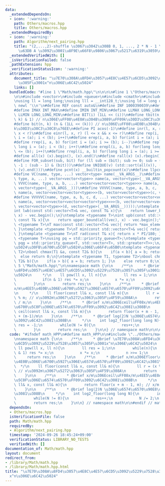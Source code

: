 ```yaml
---
data:
  _extendedDependsOn:
  - icon: ':warning:'
    path: Others/macros.hpp
    title: Others/macros.hpp
  _extendedRequiredBy:
  - icon: ':warning:'
    path: Algorithm/next_pairing.hpp
    title: "(2,...,2)-shuffle \u3067\u3042\u308B 0, 1, ..., 2 * N - 1 \u306E\u7F6E\
      \u63DB A \u3092\u3001\u8F9E\u66F8\u9806\u3067\u5217\u6319\u3059\u308B"
  _extendedVerifiedWith: []
  _isVerificationFailed: false
  _pathExtension: hpp
  _verificationStatusIcon: ':warning:'
  attributes:
    document_title: "\u7E70\u308A\u8FD4\u3057\u4E8C\u4E57\u6CD5\u3092\u5229\u7528\u3057\
      \u305F\u3001x^n\u306E\u6C42\u5024"
    links: []
  bundledCode: "#line 1 \"Math/math.hpp\"\n\n\n\n#line 1 \"Others/macros.hpp\"\n\n\
    \n\n#include <vector>\n#include <queue>\n#include <cmath>\n#include <../ac-library/atcoder/modint>\n\
    \nusing ll = long long;\nusing lll = __int128_t;\nusing ld = long double;\n#define\
    \ newl '\\n'\n#define REF const auto&\n#define INF 1000390039\n#define LLINF 1000000039000000039\n\
    #define IMAX INT_MAX\n#define IMIN INT_MIN\n#define LLMAX LONG_LONG_MAX\n#define\
    \ LLMIN LONG_LONG_MIN\n#define BIT(i) (1LL << (i))\n#define tbit(n, k) ((n >>\
    \ k) & 1) // n\u306E\uFF08\u4E0A\u304B\u3089\uFF09k\u30D3\u30C3\u30C8\u76EE\n\
    #define bit(n, k) (n & (1LL << (k))) // n\u306E\uFF08\u4E0B\u304B\u3089\uFF09\
    k\u30D3\u30C3\u30C8\u76EE\n#define PI acos(-1)\n#define inr(l, x, r) (l <= x &&\
    \ x < r)\n#define einr(l, x, r) (l <= x && x <= r)\n#define rep(i, a, b) for(int\
    \ i = (a); i < (b); i++)\n#define erep(i, a, b) for(int i = (a); i <= (b); i++)\n\
    #define rrep(i, a, b) for(int i = (a); i >= (b); i--)\n#define repl(i, a, b) for(long\
    \ long i = (a); i < (b); i++)\n#define erepl(i, a, b) for(long long i = (a); i\
    \ <= (b); i++)\n#define rrepl(i, a, b) for(long long i = (a); i >= (b); i--)\n\
    #define all(x) (x).begin(), (x).end()\n#define rall(x) (x).rbegin(), (x).rend()\n\
    #define FOR_subset(sub, bit) for (ll sub = (bit); sub >= 0; sub = (sub == 0 ?\
    \ -1 : (sub - 1) & (bit)))\n#define UNIQUE(v) (std::sort(all(v)), (v).erase(std::unique(all(v)),\
    \ (v).end()))\n#define pcnt(x) __builtin_popcount(x)\n#define llpcnt(x) __builtin_popcountll(x)\n\
    #define VC(name, type, ...) vector<type> name(__VA_ARGS__)\n#define VVC(name,\
    \ type, a, ...) vector<vector<type>> name(a, vector<type>(__VA_ARGS__))\n#define\
    \ VVVC(name, type, a, b, ...) vector<vector<vector<type>>> name(a, vector<vector<type>>(b,\
    \ vector<type>(__VA_ARGS__)))\n#define VVVVC(name, type, a, b, c, ...) vector<vector<vector<vector<type>>>>\
    \ name(a, vector<vector<vector<type>>>(b, vector<vector<type>>(c, vector<type>(__VA_ARGS__))))\n\
    #define VVVVVC(name, type, a, b, c, d, ...) vector<vector<vector<vector<vector<type>>>>>\
    \ name(a, vector<vector<vector<vector<type>>>>(b, vector<vector<vector<type>>>(c,\
    \ vector<vector<type>>(d, vector<type>(__VA_ARGS__)))));\ntemplate <typename T>\n\
    int lwb(const std::vector<T>& vec, const T& x){\n    return lower_bound(all(vec),\
    \ x) - vec.begin();\n}\ntemplate <typename T>\nint upb(const std::vector<T>& vec,\
    \ const T& x){\n    return upper_bound(all(vec), x) - vec.begin();\n}\ntemplate\
    \ <typename T>\nT max(const std::vector<T>& vec){ return *max_element(all(vec));\
    \ }\ntemplate <typename T>\nT min(const std::vector<T>& vec){ return *min_element(all(vec));\
    \ }\ntemplate <typename T>\nT rad(const T& x){ return x * PI/180; }\ntemplate\
    \ <typename T>\nusing pq = std::priority_queue<T>;\ntemplate <typename T>\nusing\
    \ pqg = std::priority_queue<T, std::vector<T>, std::greater<T>>;\n// \u6700\u5927\
    \u5024\u30FB\u6700\u5C0F\u5024\u306E\u66F4\u65B0\ntemplate <typename T1, typename\
    \ T2>\nbool chmax(T1 &a, const T2& b){\n    if(a < b){ a = b; return 1; }\n  \
    \  else return 0;\n}\ntemplate <typename T1, typename T2>\nbool chmin(T1 &a, const\
    \ T2& b){\n    if(a > b){ a = b; return 1; }\n    else return 0;\n}\n\n\n#line\
    \ 5 \"Math/math.hpp\"\n\nnamespace math {\n\n    /**\n     * @brief \u7E70\u308A\
    \u8FD4\u3057\u4E8C\u4E57\u6CD5\u3092\u5229\u7528\u3057\u305F\u3001x^n\u306E\u6C42\
    \u5024\n     */\n    ll pow(ll x, ll n){\n        ll res = 1;\n\n        while(n){\n\
    \            if(n & 1) res *= x;\n            x *= x;\n            n >>= 1;\n\
    \        }\n\n        return res;\n    }\n\n    /**\n     * @brief x/m\u306Efloor\uFF08\
    x/m\u4EE5\u4E0B\u306E\u6700\u5927\u306E\u6574\u6570\uFF09\u3092\u6C42\u3081\u308B\
    \n     */\n    ll floor(const ll& x, const ll& m){\n        ll r = (x % m + m)\
    \ % m; // x\u3092m\u3067\u5272\u3063\u305F\u4F59\u308A\n        return (x - r)\
    \ / m;\n    }\n\n    /**\n     * @brief x/m\u306Eceil\uFF08x/m\u4EE5\u4E0A\u306E\
    \u6700\u5C0F\u306E\u6574\u6570\uFF09\u3092\u6C42\u3081\u308B\n     */\n    ll\
    \ ceil(const ll& x, const ll& m){\n        return floor(x + m - 1, m); // x/m\
    \ + (m-1)/m\n    }\n\n    /**\n     * @brief log(2)N \u306E\u6574\u6570\u90E8\u5206\
    \u3092\u6C42\u3081\u308B\n     */\n    int log2_floor(long long N){\n        int\
    \ res = -1;\n        while(N != 0){\n            res++;\n            N /= 2;\n\
    \        }\n        return res;\n    }\n\n} // namespace math\n\n\n"
  code: "#ifndef math_HPP\n#define math_HPP\n\n#include \"../Others/macros.hpp\"\n\
    \nnamespace math {\n\n    /**\n     * @brief \u7E70\u308A\u8FD4\u3057\u4E8C\u4E57\
    \u6CD5\u3092\u5229\u7528\u3057\u305F\u3001x^n\u306E\u6C42\u5024\n     */\n   \
    \ ll pow(ll x, ll n){\n        ll res = 1;\n\n        while(n){\n            if(n\
    \ & 1) res *= x;\n            x *= x;\n            n >>= 1;\n        }\n\n   \
    \     return res;\n    }\n\n    /**\n     * @brief x/m\u306Efloor\uFF08x/m\u4EE5\
    \u4E0B\u306E\u6700\u5927\u306E\u6574\u6570\uFF09\u3092\u6C42\u3081\u308B\n   \
    \  */\n    ll floor(const ll& x, const ll& m){\n        ll r = (x % m + m) % m;\
    \ // x\u3092m\u3067\u5272\u3063\u305F\u4F59\u308A\n        return (x - r) / m;\n\
    \    }\n\n    /**\n     * @brief x/m\u306Eceil\uFF08x/m\u4EE5\u4E0A\u306E\u6700\
    \u5C0F\u306E\u6574\u6570\uFF09\u3092\u6C42\u3081\u308B\n     */\n    ll ceil(const\
    \ ll& x, const ll& m){\n        return floor(x + m - 1, m); // x/m + (m-1)/m\n\
    \    }\n\n    /**\n     * @brief log(2)N \u306E\u6574\u6570\u90E8\u5206\u3092\u6C42\
    \u3081\u308B\n     */\n    int log2_floor(long long N){\n        int res = -1;\n\
    \        while(N != 0){\n            res++;\n            N /= 2;\n        }\n\
    \        return res;\n    }\n\n} // namespace math\n\n#endif // math_HPP"
  dependsOn:
  - Others/macros.hpp
  isVerificationFile: false
  path: Math/math.hpp
  requiredBy:
  - Algorithm/next_pairing.hpp
  timestamp: '2024-09-26 18:45:24+09:00'
  verificationStatus: LIBRARY_NO_TESTS
  verifiedWith: []
documentation_of: Math/math.hpp
layout: document
redirect_from:
- /library/Math/math.hpp
- /library/Math/math.hpp.html
title: "\u7E70\u308A\u8FD4\u3057\u4E8C\u4E57\u6CD5\u3092\u5229\u7528\u3057\u305F\u3001\
  x^n\u306E\u6C42\u5024"
---
```

